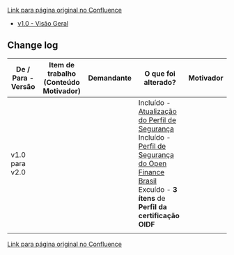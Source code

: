 [Link para página original no Confluence](https://openfinancebrasil.atlassian.net/wiki/spaces/OF/pages/240648294)

- [v1.0 - Visão Geral](../../../../../OF/Open%20Finance%20Brasil/Seguran%c3%a7a/Vis%c3%a3o%20Geral/Hist%c3%b3rico%20de%20Seguran%c3%a7a%20-%20Vis%c3%a3o%20Geral/v1.0%20-%20Vis%c3%a3o%20Geral)

## Change log

| **De / Para - Versão** | **Item de trabalho (Conteúdo Motivador)** | **Demandante** | **O que foi alterado?** | **Motivador** |
| --- | --- | --- | --- | --- |
| v1.0 para v2.0 |  |  | Incluído -  [Atualização do Perfil de Segurança](https://openfinancebrasil.atlassian.net/wiki/spaces/OF/pages/17378183/Vis+o+Geral#Atualiza%C3%A7%C3%A3o-do-Perfil-de-Seguran%C3%A7a)  <br>Incluído - [Perfil de Segurança do Open Finance Brasil](https://openfinancebrasil.atlassian.net/wiki/spaces/OF/pages/17378183/Vis+o+Geral#Perfil-de-Seguran%C3%A7a-do-Open-Finance-Brasil)  <br>Excuído - **3 ítens** de **Perfil da certificação OIDF** |  |
|  |  |  |  |  |

[Link para página original no Confluence](https://openfinancebrasil.atlassian.net/wiki/spaces/OF/pages/240648294)